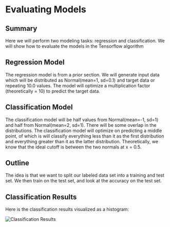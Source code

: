 # Evaluating Models

## Summary

Here we will perform two modeling tasks: regression and classification.  We will show how to evaluate the models in the Tensorflow algorithm

## Regression Model

The regression model is from a prior section.  We will generate input data which will be distributed as Normal(mean=1, sd=0.1) and target data or repeating 10.0 values.  The model will optimize a multiplication factor (theoretically = 10) to predict the target data.

## Classification Model

The classification model will be half values from Normal(mean=-1, sd=1) and half from Normal(mean=2, sd=1).  There will be some overlap in the distributions.  The classification model will optimize on predicting a middle point, of which is will classify everything less than it as the first distribution and everything greater than it as the latter distribution.  Theoretically, we know that the ideal cutoff is between the two normals at x = 0.5.

## Outline

The idea is that we want to split our labeled data set into a training and test set.  We then train on the test set, and look at the accuracy on the test set.

## Classification Results

Here is the classification results visualized as a histogram:

![Classification Results](http://fromdata.org/wp-content/uploads/2016/07/B05480_02_08.png "Classification Results")
